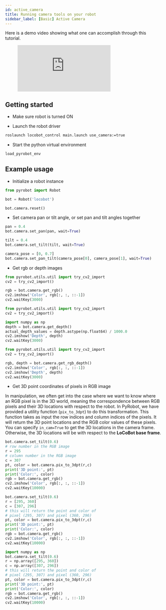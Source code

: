```yaml
---
id: active_camera
title: Running camera tools on your robot
sidebar_label: [Basic] Active Camera
---
```


Here is a demo video showing what one can accomplish through this tutorial.

<figure class="video_container">
  <iframe class="doc_vid" src="https://www.youtube.com/embed/M6QxNV3dfV4" frameborder="0" allow="accelerometer; autoplay; encrypted-media; gyroscope; picture-in-picture" allowfullscreen></iframe>
</figure>

## Getting started

* Make sure robot is turned ON

* Launch the robot driver

<!--DOCUSAURUS_CODE_TABS-->
<!--Launch driver-->
```bash
roslaunch locobot_control main.launch use_camera:=true
```
<!--END_DOCUSAURUS_CODE_TABS--> 

* Start the python virtual environment

<!--DOCUSAURUS_CODE_TABS-->
<!--Source virtual env-->
```bash
load_pyrobot_env
```
<!--END_DOCUSAURUS_CODE_TABS--> 

## Example usage

* Initialize a robot instance
<!--DOCUSAURUS_CODE_TABS-->
<!--Create robot-->
```py
from pyrobot import Robot

bot = Robot('locobot')

bot.camera.reset()
```
<!--END_DOCUSAURUS_CODE_TABS--> 

* Set camera pan or tilt angle, or set pan and tilt angles together
<!--DOCUSAURUS_CODE_TABS-->
<!--Set Pan-->
```py
pan = 0.4
bot.camera.set_pan(pan, wait=True)
```
<!--Set Tilt-->
```py
tilt = 0.4
bot.camera.set_tilt(tilt, wait=True)
``` 
<!--Set Pan and Tilt-->
```py
camera_pose = [0, 0.7]
bot.camera.set_pan_tilt(camera_pose[0], camera_pose[1], wait=True)
```
<!--END_DOCUSAURUS_CODE_TABS--> 

* Get rgb or depth images
<!--DOCUSAURUS_CODE_TABS-->
<!--RGB-->
```py
from pyrobot.utils.util import try_cv2_import
cv2 = try_cv2_import()

rgb = bot.camera.get_rgb()
cv2.imshow('Color', rgb[:, :, ::-1])
cv2.waitKey(3000)
```
<!--Depth-->
```py
from pyrobot.utils.util import try_cv2_import
cv2 = try_cv2_import()

import numpy as np
depth = bot.camera.get_depth()
actual_depth_values = depth.astype(np.float64) / 1000.0
cv2.imshow('Depth', depth)
cv2.waitKey(3000)
``` 
<!--RGB and Depth-->
```py
from pyrobot.utils.util import try_cv2_import
cv2 = try_cv2_import()

rgb, depth = bot.camera.get_rgb_depth()
cv2.imshow('Color', rgb[:, :, ::-1])
cv2.imshow('Depth', depth)
cv2.waitKey(3000)
```
<!--END_DOCUSAURUS_CODE_TABS--> 

* Get 3D point coordinates of pixels in RGB image

In manipulation, we often get into the case where we want to know where an RGB pixel is in the 3D world, meaning the correspondence between RGB pixels and their 3D locations with respect to the robot. In PyRobot, we have provided a utility function (`pix_to_3dpt`) to do this transformation. This function takes as input the row indices and column indices of the pixels. It will return the 3D point locations and the RGB color values of these pixels. You can specify `in_cam=True` to get the 3D locations in the camera frame. Otherwise, the 3D locations will be with respect to the **LoCoBot base frame**.
<!--DOCUSAURUS_CODE_TABS-->
<!--Pixel via Scalar-->
```py
bot.camera.set_tilt(0.6)
# row number in the RGB image
r = 295
# column number in the RGB image
c = 307
pt, color = bot.camera.pix_to_3dpt(r,c)
print('3D point:', pt)
print('Color:', color)
rgb = bot.camera.get_rgb()
cv2.imshow('Color', rgb[:, :, ::-1])
cv2.waitKey(10000)
```
<!--Pixels via List-->
```py
bot.camera.set_tilt(0.6)
r = [295, 360]
c = [307, 296]
# this will return the point and color of 
# pixel (295, 307) and pixel (360, 296)
pt, color = bot.camera.pix_to_3dpt(r,c)
print('3D point:', pt)
print('Color:', color)
rgb = bot.camera.get_rgb()
cv2.imshow('Color', rgb[:, :, ::-1])
cv2.waitKey(10000)
```
<!--Pixels via Numpy Array-->
```py
import numpy as np
bot.camera.set_tilt(0.6)
r = np.array([295, 360])
c = np.array([307, 296])
# this will return the point and color of 
# pixel (295, 307) and pixel (360, 296)
pt, color = bot.camera.pix_to_3dpt(r,c)
print('3D point:', pt)
print('Color:', color)
rgb = bot.camera.get_rgb()
cv2.imshow('Color', rgb[:, :, ::-1])
cv2.waitKey(10000)
```
<!--END_DOCUSAURUS_CODE_TABS--> 
